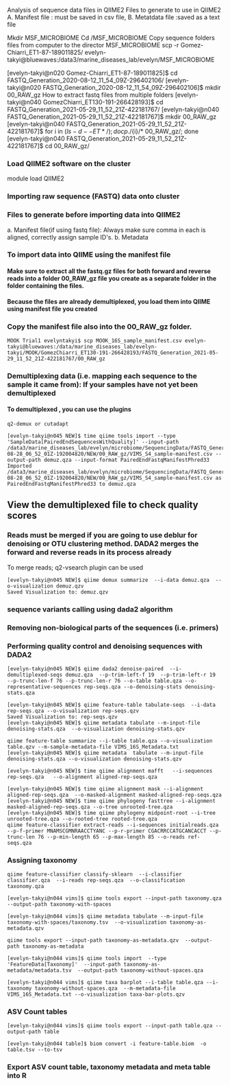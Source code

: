 
Analysis of sequence data files in QIIME2
Files to generate to use in QIIME2
	A. Manifest file : must be saved in csv file,
	B. Metatdata file :saved as a text file


Mkdir MSF_MICROBIOME
Cd /MSF_MICROBIOME
Copy sequence folders files from computer to the director MSF_MICROBIOME
scp -r Gomez-Chiarri_ET1-87-189011825/ evelyn-takyi@bluewaves:/data3/marine_diseases_lab/evelyn/MSF_MICROBIOME

[evelyn-takyi@n020 Gomez-Chiarri_ET1-87-189011825]$ cd FASTQ_Generation_2020-08-12_11_54_09Z-296402106/
[evelyn-takyi@n020 FASTQ_Generation_2020-08-12_11_54_09Z-296402106]$ mkdir 00_RAW_gz
How to extract fastq files from multiple folders
[evelyn-takyi@n040 GomezChiarri_ET130-191-266428193]$ cd FASTQ_Generation_2021-05-29_11_52_21Z-422181767/
[evelyn-takyi@n040 FASTQ_Generation_2021-05-29_11_52_21Z-422181767]$ mkdir 00_RAW_gz
[evelyn-takyi@n040 FASTQ_Generation_2021-05-29_11_52_21Z-422181767]$ for i in $(ls -d -- ET*/); do cp ./${i}/* 00_RAW_gz/; done
[evelyn-takyi@n040 FASTQ_Generation_2021-05-29_11_52_21Z-422181767]$ cd 00_RAW_gz/


### Load QIIME2 software on the cluster
module load QIIME2

### Importing raw sequence (FASTQ) data onto cluster

### Files to generate before importing data into QIIME2
a. Manifest file(if using fastq file): Always make sure comma in each is aligned, correctly assign sample ID's.
b. Metadata

### To import data into QIIME using the manifest file
#### Make sure to extract all the fastq.gz files for both forward and reverse reads into a folder 00_RAW_gz file  you create as a separate folder in the folder containing  the files.
#### Because the files are already demultiplexed, you load them into QIIME using manifest file you created


### Copy the manifest file also into the 00_RAW_gz folder.

```
MOOK Trial1 evelyntakyi$ scp MOOK_16S_sample_manifest.csv evelyn-takyi@bluewaves:/data/marine_diseases_lab/evelyn-takyi/MOOK/GomezChiarri_ET130-191-266428193/FASTQ_Generation_2021-05-29_11_52_21Z-422181767/00_RAW_gz
```

### Demultiplexing data (i.e. mapping each sequence to the sample it came from): If your samples have not yet been demultiplexed
#### To demultiplexed , you can use the plugins
```
q2-demux or cutadapt
```
```
[evelyn-takyi@n045 NEW]$ time qiime tools import --type 'SampleData[PairedEndSequencesWithQuality]' --input-path /data3/marine_diseases_lab/evelyn/microbiome/SequencingData/FASTQ_Generation_2019-08-28_06_52_01Z-192004820/NEW/00_RAW_gz/VIMS_S4_sample-manifest.csv --output-path demuz.qza --input-format PairedEndFastqManifestPhred33
Imported /data3/marine_diseases_lab/evelyn/microbiome/SequencingData/FASTQ_Generation_2019-08-28_06_52_01Z-192004820/NEW/00_RAW_gz/VIMS_S4_sample-manifest.csv as PairedEndFastqManifestPhred33 to demuz.qza
```
## View the demultiplexed file to check quality scores
### Reads must be merged if you are going to use deblur for denoising or OTU clustering method. DADA2 merges the forward and reverse reads in its process already
To merge reads; q2-vsearch plugin can be used
```
[evelyn-takyi@n045 NEW]$ qiime demux summarize  --i-data demuz.qza  --o-visualization demuz.qzv
Saved Visualization to: demuz.qzv
```
### sequence variants calling using dada2 algorithm
### Removing non-biological parts of the sequences (i.e. primers)
### Performing quality control and denoising sequences with DADA2
```
[evelyn-takyi@n045 NEW]$ qiime dada2 denoise-paired  --i-demultiplexed-seqs demuz.qza  --p-trim-left-f 19  --p-trim-left-r 19  --p-trunc-len-f 76 --p-trunc-len-r 76 --o-table table.qza --o-representative-sequences rep-seqs.qza --o-denoising-stats denoising-stats.qza
```

```
[evelyn-takyi@n045 NEW]$ qiime feature-table tabulate-seqs  --i-data rep-seqs.qza --o-visualization rep-seqs.qzv
Saved Visualization to: rep-seqs.qzv
[evelyn-takyi@n045 NEW]$ qiime metadata tabulate --m-input-file denoising-stats.qza  --o-visualization denoising-stats.qzv

qiime feature-table summarize --i-table table.qza --o-visualization table.qzv --m-sample-metadata-file VIMS_16S_Metadata.txt
[evelyn-takyi@n045 NEW]$ qiime metadata  tabulate --m-input-file denoising-stats.qza --o-visualization denoising-stats.qzv
```
```
[evelyn-takyi@n045 NEW]$ time qiime alignment mafft   --i-sequences rep-seqs.qza   --o-alignment aligned-rep-seqs.qza
```
```
[evelyn-takyi@n045 NEW]$ time qiime alignment mask --i-alignment aligned-rep-seqs.qza  --o-masked-alignment masked-aligned-rep-seqs.qza
[evelyn-takyi@n045 NEW]$ time qiime phylogeny fasttree --i-alignment masked-aligned-rep-seqs.qza --o-tree unrooted-tree.qza
[evelyn-takyi@n045 NEW]$ time qiime phylogeny midpoint-root --i-tree unrooted-tree.qza --o-rooted-tree rooted-tree.qza
qiime feature-classifier extract-reads --i-sequences initialreads.qza --p-f-primer MNAMSCGMNRAACCTYANC --p-r-primer CGACRRCCATGCANCACCT --p-trunc-len 76 --p-min-length 65 --p-max-length 85 --o-reads ref-seqs.qza
```

### Assigning taxonomy
```
qiime feature-classifier classify-sklearn  --i-classifier classifier.qza  --i-reads rep-seqs.qza  --o-classification taxonomy.qza
```
```
[evelyn-takyi@n044 vims]$ qiime tools export --input-path taxonomy.qza --output-path taxonomy-with-spaces
```
```
[evelyn-takyi@n044 vims]$ qiime metadata tabulate --m-input-file taxonomy-with-spaces/taxonomy.tsv  --o-visualization taxonomy-as-metadata.qzv
```
```
qiime tools export --input-path taxonomy-as-metadata.qzv  --output-path taxonomy-as-metadata
```
```
[evelyn-takyi@n044 vims]$ qiime tools import  --type 'FeatureData[Taxonomy]'  --input-path taxonomy-as-metadata/metadata.tsv  --output-path taxonomy-without-spaces.qza
```
```
[evelyn-takyi@n044 vims]$ qiime taxa barplot --i-table table.qza --i-taxonomy taxonomy-without-spaces.qza  --m-metadata-file VIMS_16S_Metadata.txt --o-visualization taxa-bar-plots.qzv
```

### ASV Count tables
```
[evelyn-takyi@n044 vims]$ qiime tools export --input-path table.qza --output-path table
```
```
[evelyn-takyi@n044 table]$ biom convert -i feature-table.biom  -o table.tsv --to-tsv
```
### Export ASV count table, taxonomy metadata and meta table into R
 
